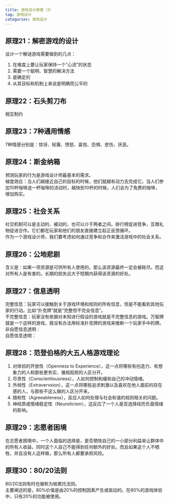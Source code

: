 ```yaml
---
title: 游戏设计原理（3）
tag: 游戏设计
categories: 游戏设计
---
```

## 原理21：解密游戏的设计
设计一个解谜游戏需要做到的几点：   
1. 在难度上要让玩家保持一个“心流”的状态  
2. 需要一个聪明、智慧的解决方法  
3. 是确定的  
4. 从其目标和机制上来说是明确而公平的

## 原理22：石头剪刀布
相互制约

## 原理23：7种通用情感
7种情感分别是：惊讶、轻蔑、愤怒、喜悦、恐惧、悲伤、厌恶。

## 原理24：斯金纳箱
预测玩家的行为是游戏设计师最基本的需求。  
梯度效应：当人们越接近自己的目标的时候，他们就越有动力去完成它。当人们参加10杯咖啡送一杯咖啡的活动时，越快到10杯的时候，人们会为了免费的咖啡，增加购买。

## 原理25：社会关系
社交机制可以是主动的、被动的，也可以介于两者之间。排行榜促进竞争，互赠礼物促进合作。它们都在玩家和他们的朋友直接建立起正反馈循环。  
作为一个游戏设计师，我们要考虑如何通过竞争和合作来激活游戏中的社会关系。

## 原理26：公地悲剧
含义是：如果一项资源是可供所有人使用的，那么该资源最终一定会被耗尽。而这对所有人是有害的。长期的损失远大于短期内获得该资源的好处。   

## 原理27：信息透明
完整信息：玩家可以接触到关于游戏环境和规则的所有信息，但是不能看到其他玩家的行动。比如“扑克牌”就是“完整但不完全信息”。   
不完整信息：玩家没有依据对未知进行假设的游戏就是不完整信息的游戏。万智牌就是一个这样的游戏，我没有办法用标准扑克牌的游戏来推断一个玩家手中的牌。  
非自愿信息透明：  
自愿信息透明：

## 原理28：范登伯格的大五人格游戏理论
1. 对体验的开放性（Openness to Experience），这一点将哪些有创造力、有想象力的人和那些更务实、循规蹈矩的人区分开。  
2. 尽责性（Conscientiousness），人如何控制和缓和自己的冲动情绪。  
3. 外倾性（Extravervsion），这一点将哪些追求刺激以及喜欢在他人面前的存在感的人，与那些不这么做的人区分开来。  
4. 随和性（Agreeableness），反应人如何处理与社会和谐的规则相关的问题。  
5. 神经质或情绪稳定性（Neuroticism），这反应了一个人是否选择经历负面情绪的影响。

## 原理29：志愿者困境
在志愿者困境中，一个人面临的选择是，是否牺牲自己的一小部分利益来让群体中的所有人收益，同时这个人自己不能得到任何额外的好处。而且如果这个人不牺牲，并且没有人这样做，那么所有人都要承担风险。

## 原理30：80/20法则
80/20法则有时也被称为帕累托法则。  
主要阐述的是，80%价值是由20%的控制因素产生或驱动的。在80%的游戏体验中，只有20%的功能被使用。